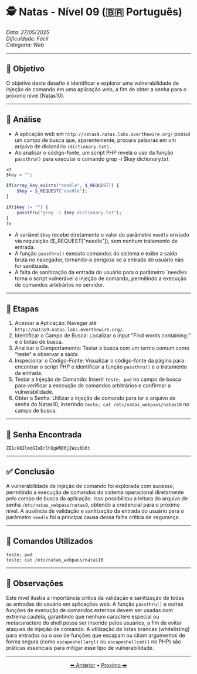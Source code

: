 # 🕵️ Natas - Nível 09 (🇧🇷 Português)  
*Data: 27/05/2025*  
*Dificuldade: Fácil*   
*Categoria: Web* 

---

## 🎯 Objetivo

O objetivo deste desafio é identificar e explorar uma vulnerabilidade de injeção de comando em uma aplicação web, a fim de obter a senha para o próximo nível (Natas10).

---

## 🔎 Análise

- A aplicação web em `http://natas9.natas.labs.overthewire.org/` possui um campo de busca que, aparentemente, procura palavras em um arquivo de dicionário `(dictionary.txt).`   
- Ao analisar o código-fonte, um script PHP revela o uso da função `passthru()` para executar o comando grep -i $key dictionary.txt.   
```php
<?
$key = "";

if(array_key_exists("needle", $_REQUEST)) {
    $key = $_REQUEST["needle"];
}

if($key != "") {
    passthru("grep -i $key dictionary.txt");
}
?>
```

- A variável `$key` recebe diretamente o valor do parâmetro `needle` enviado via requisição ($_REQUEST["needle"]), sem nenhum tratamento de entrada.  
- A função `passthru()` executa comandos do sistema e exibe a saída bruta no navegador, tornando-a perigosa se a entrada do usuário não for sanitizada.  
- A falta de sanitização da entrada do usuário para o parâmetro `needlev torna o script vulnerável a injeção de comando, permitindo a execução de comandos arbitrários no servidor.   

---

## 🧱 Etapas

1. Acessar a Aplicação: Navegar até `http://natas9.natas.labs.overthewire.org/`.  
2. Identificar o Campo de Busca: Localizar o input "Find words containing:" e o botão de busca.   
3. Analisar o Comportamento: Testar a busca com um termo comum como "teste" e observar a saída.   
4. Inspecionar o Código-Fonte: Visualizar o código-fonte da página para encontrar o script PHP e identificar a função `passthru()` e o tratamento da entrada.   
5. Testar a Injeção de Comando: Inserir `teste; pwd` no campo de busca para verificar a execução de comandos arbitrários e confirmar a vulnerabilidade.
6. Obter a Senha: Utilizar a injeção de comando para ler o arquivo de senha do Natas10, inserindo `teste; cat /etc/natas_webpass/natas10` no campo de busca.   

---

## 🔑 Senha Encontrada

```
ZE1ck82lmdGIoErlhQgWND6j2Wzz6b6t
```

---

## ✅ Conclusão

A vulnerabilidade de injeção de comando foi explorada com sucesso, permitindo a execução de comandos do sistema operacional diretamente pelo campo de busca da aplicação. Isso possibilitou a leitura do arquivo de senha `/etc/natas_webpass/natas9`, obtendo a credencial para o próximo nível. A ausência de validação e sanitização da entrada do usuário para o parâmetro `needle` foi a principal causa dessa falha crítica de segurança.  

---

## 🧪 Comandos Utilizados

`teste; pwd`  
`teste; cat /etc/natas_webpass/natas10`

---

## 🧠 Observações

Este nível ilustra a importância crítica da validação e sanitização de todas as entradas do usuário em aplicações web. A função `passthru()` e outras funções de execução de comandos externos devem ser usadas com extrema cautela, garantindo que nenhum caractere especial ou metacaractere do shell possa ser inserido pelos usuários, a fim de evitar ataques de injeção de comando. A utilização de listas brancas (whitelisting) para entradas ou o uso de funções que escapam ou citam argumentos de forma segura (como `escapeshellarg()` ou `escapeshellcmd()` no PHP) são práticas essenciais para mitigar esse tipo de vulnerabilidade.

---

<p align="center"> <a href="../Natas08/Readme-BR.md">⬅️ Anterior</a> • <a href="../Natas10/Readme-BR.md">Proximo ➡️</a> </p>
